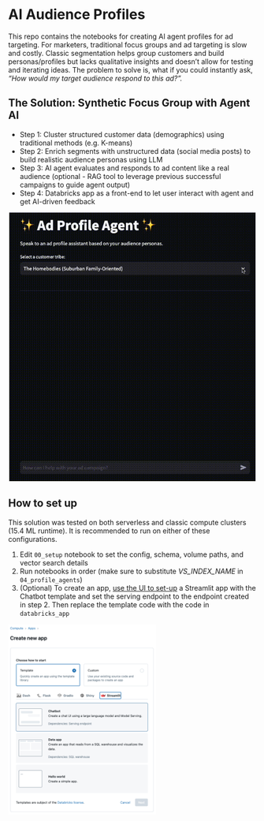# AI Audience Profiles
This repo contains the notebooks for creating AI agent profiles for ad targeting. For marketers, traditional focus groups and ad targeting is slow and costly.
Classic segmentation helps group customers and build personas/profiles but lacks qualitative insights and doesn’t allow for testing and iterating ideas. The problem to solve is, what if you could instantly ask, *“How would my target audience respond to this ad?”.*

## The Solution: Synthetic Focus Group with Agent AI
- Step 1: Cluster structured customer data (demographics) using traditional methods (e.g. K-means)
- Step 2: Enrich segments with unstructured data (social media posts) to build realistic audience personas using LLM
- Step 3: AI agent evaluates and responds to ad content like a real audience (optional - RAG tool to leverage previous successful campaigns to guide agent output)
- Step 4: Databricks app as a front-end to let user interact with agent and get AI-driven feedback

<p align="center">
  <img src="images/agent.gif" alt="App UI" width="500"/>
</p>

## How to set up
This solution was tested on both serverless and classic compute clusters (15.4 ML runtime). It is recommended to run on either of these configurations.
1. Edit `00_setup` notebook to set the config, schema, volume paths, and vector search details
2. Run notebooks in order (make sure to substitute *VS_INDEX_NAME* in `04_profile_agents`)
3. (Optional) To create an app, [use the UI to set-up](https://docs.databricks.com/aws/en/dev-tools/databricks-apps/app-development#how-do-i-create-an-app-in-the-databricks-apps-ui) a Streamlit app with the Chatbot template and set the serving endpoint to the endpoint created in step 2. Then replace the template code with the code in `databricks_app`

<img src="images/app_ui.png" alt="App UI" width="300"/>

